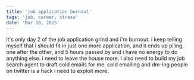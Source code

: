 ```yaml
---
title: 'job application burnout'
tags: 'job, career, stress'
date: 'Mar 10, 2025'
---
```


it's only day 2 of the job application grind and i'm burnout. i keep telling myself that i should fit in just one more application, and it ends up piling, one after the other, and 5 hours passed by and i have no energy to do anything else. i need to leave the house more. i also need to build my job search agent to draft cold emails for me. cold emailing and dm-ing people on twitter is a hack i need to exploit more.
